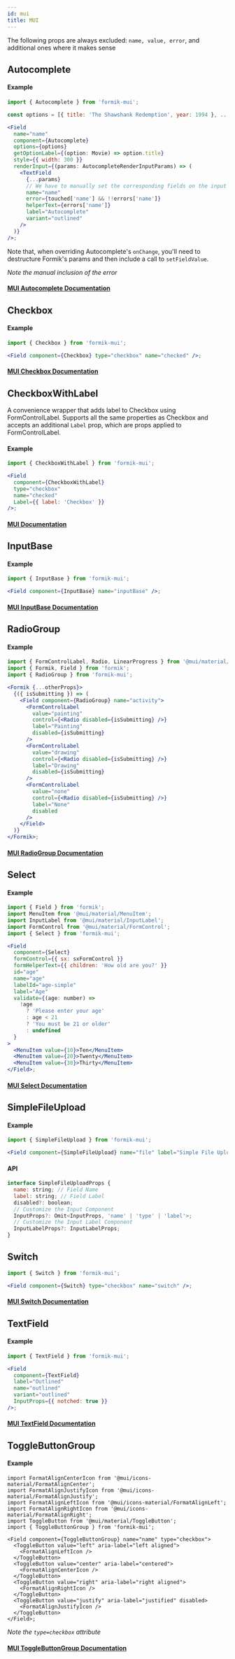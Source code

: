 ```yaml
---
id: mui
title: MUI
---
```


The following props are always excluded: `name, value, error`, and additional ones where it makes sense

## Autocomplete

#### Example

```jsx
import { Autocomplete } from 'formik-mui';

const options = [{ title: 'The Shawshank Redemption', year: 1994 }, ...]

<Field
  name="name"
  component={Autocomplete}
  options={options}
  getOptionLabel={(option: Movie) => option.title}
  style={{ width: 300 }}
  renderInput={(params: AutocompleteRenderInputParams) => (
    <TextField
      {...params}
      // We have to manually set the corresponding fields on the input component
      name="name"
      error={touched['name'] && !!errors['name']}
      helperText={errors['name']}
      label="Autocomplete"
      variant="outlined"
    />
  )}
/>;
```
Note that, when overriding Autocomplete's `onChange`, you'll need to destructure Formik's params and then include a call to `setFieldValue`.

_Note the manual inclusion of the error_

#### [MUI Autocomplete Documentation](https://mui.com/api/autocomplete/)

## Checkbox

#### Example

```jsx
import { Checkbox } from 'formik-mui';

<Field component={Checkbox} type="checkbox" name="checked" />;
```

#### [MUI Checkbox Documentation](https://mui.com/api/checkbox/)

## CheckboxWithLabel

A convenience wrapper that adds label to Checkbox using FormControlLabel. Supports all the same properties as Checkbox and accepts an additional `Label` prop, which are props applied to FormControlLabel.

#### Example

```jsx
import { CheckboxWithLabel } from 'formik-mui';

<Field
  component={CheckboxWithLabel}
  type="checkbox"
  name="checked"
  Label={{ label: 'Checkbox' }}
/>;
```

#### [MUI Documentation](https://mui.com/api/form-control-label/)

## InputBase

#### Example

```jsx
import { InputBase } from 'formik-mui';

<Field component={InputBase} name="inputBase" />;
```

#### [MUI InputBase Documentation](https://mui.com/api/input-base/)

## RadioGroup

#### Example

```jsx
import { FormControlLabel, Radio, LinearProgress } from '@mui/material/core';
import { Formik, Field } from 'formik';
import { RadioGroup } from 'formik-mui';

<Formik {...otherProps}>
  {({ isSubmitting }) => (
    <Field component={RadioGroup} name="activity">
      <FormControlLabel
        value="painting"
        control={<Radio disabled={isSubmitting} />}
        label="Painting"
        disabled={isSubmitting}
      />
      <FormControlLabel
        value="drawing"
        control={<Radio disabled={isSubmitting} />}
        label="Drawing"
        disabled={isSubmitting}
      />
      <FormControlLabel
        value="none"
        control={<Radio disabled={isSubmitting} />}
        label="None"
        disabled
      />
    </Field>
  )}
</Formik>;
```

#### [MUI RadioGroup Documentation](https://mui.com/api/radio-group/)

## Select

#### Example

```jsx
import { Field } from 'formik';
import MenuItem from '@mui/material/MenuItem';
import InputLabel from '@mui/material/InputLabel';
import FormControl from '@mui/material/FormControl';
import { Select } from 'formik-mui';

<Field
  component={Select}
  formControl={{ sx: sxFormControl }}
  formHelperText={{ children: 'How old are you?' }}
  id="age"
  name="age"
  labelId="age-simple"
  label="Age"
  validate={(age: number) =>
    !age
      ? 'Please enter your age'
      : age < 21
      ? 'You must be 21 or older'
      : undefined
  }
>
  <MenuItem value={10}>Ten</MenuItem>
  <MenuItem value={20}>Twenty</MenuItem>
  <MenuItem value={30}>Thirty</MenuItem>
</Field>;
```

#### [MUI Select Documentation](https://mui.com/api/select/)

## SimpleFileUpload

#### Example

```jsx
import { SimpleFileUpload } from 'formik-mui';

<Field component={SimpleFileUpload} name="file" label="Simple File Upload" />;
```

#### API

```jsx
interface SimpleFileUploadProps {
  name: string; // Field Name
  label: string; // Field Label
  disabled?: boolean;
  // Customize the Input Component
  InputProps?: Omit<InputProps, 'name' | 'type' | 'label'>;
  // Customize the Input Label Component
  InputLabelProps?: InputLabelProps;
}
```

## Switch

```jsx
import { Switch } from 'formik-mui';

<Field component={Switch} type="checkbox" name="switch" />;
```

#### [MUI Switch Documentation](https://mui.com/api/switch/)

## TextField

#### Example

```jsx
import { TextField } from 'formik-mui';

<Field
  component={TextField}
  label="Outlined"
  name="outlined"
  variant="outlined"
  InputProps={{ notched: true }}
/>;
```

#### [MUI TextField Documentation](https://mui.com/api/text-field/)

## ToggleButtonGroup

#### Example

```tsx
import FormatAlignCenterIcon from '@mui/icons-material/FormatAlignCenter';
import FormatAlignJustifyIcon from '@mui/icons-material/FormatAlignJustify';
import FormatAlignLeftIcon from '@mui/icons-material/FormatAlignLeft';
import FormatAlignRightIcon from '@mui/icons-material/FormatAlignRight';
import ToggleButton from '@mui/material/ToggleButton';
import { ToggleButtonGroup } from 'formik-mui';

<Field component={ToggleButtonGroup} name="name" type="checkbox">
  <ToggleButton value="left" aria-label="left aligned">
    <FormatAlignLeftIcon />
  </ToggleButton>
  <ToggleButton value="center" aria-label="centered">
    <FormatAlignCenterIcon />
  </ToggleButton>
  <ToggleButton value="right" aria-label="right aligned">
    <FormatAlignRightIcon />
  </ToggleButton>
  <ToggleButton value="justify" aria-label="justified" disabled>
    <FormatAlignJustifyIcon />
  </ToggleButton>
</Field>;
```

_Note the `type=checkbox` attribute_

#### [MUI ToggleButtonGroup Documentation](https://mui.com/api/toggle-button-group/)
